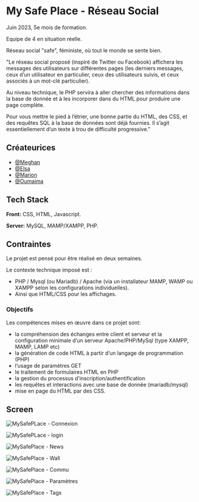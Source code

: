 
# My Safe Place - Réseau Social

Juin 2023, 5e mois de formation.

Equipe de 4 en situation réelle.

Réseau social "safe", féministe, où tout le monde se sente bien.

"Le réseau social proposé (inspiré de Twitter ou Facebook) affichera les messages des utilisateurs sur différentes pages (les derniers messages, ceux d’un utilisateur en particulier, ceux des utilisateurs suivis, et ceux associés à un mot-clé particulier).

Au niveau technique, le PHP servira à aller chercher des informations dans la base de donnée et à les incorporer dans du HTML pour produire une page complète. 

Pour vous mettre le pied à l’étrier, une bonne partie du HTML, des CSS, et des requêtes SQL à la base de données sont déjà fournies. Il s’agit essentiellement d’un texte à trou de difficulté progressive."


## Créateurices

- [@Meghan](https://www.github.com/ArayaMegh)
- [@Elsa](https://www.github.com/elsacatoire)
- [@Marion](https://www.github.com/MarionLpz)
- [@Oumaima](https://www.github.com/Oumaimalam1)


## Tech Stack

**Front:** CSS, HTML, Javascript.

**Server:** MySQL, MAMP/XAMPP, PHP.


## Contraintes

Le projet est pensé pour être réalisé en deux semaines.

Le contexte technique imposé est : 

- PHP / Mysql (ou Mariadb) / Apache (via un installateur MAMP, WAMP ou XAMPP selon les configurations individuelles).
- Ainsi que HTML/CSS pour les affichages.

### Objectifs 

Les compétences mises en œuvre dans ce projet sont:

- la compréhension des échanges entre client et serveur et la configuration minimale d’un serveur Apache/PHP/MySql (type XAMPP, MAMP, LAMP etc)
- la génération de code HTML à partir d’un langage de programmation (PHP)
- l’usage de paramètres GET
- le traitement de formulaires HTML en PHP
- la gestion du processus d’inscription/authentification
- les requêtes et interactions avec une base de donnée (mariadb/mysql)
- mise en page du HTML par des CSS.

  
## Screen

![MySafePLace - Connexion](https://github.com/ArayaMegh/Reseau-Social-PHP---Projet-Collectif/assets/123969080/39180329-5cb2-41a7-86aa-4842b1143ae2)


![MySafePLace - login](https://github.com/ArayaMegh/Reseau-Social-PHP---Projet-Collectif/assets/123969080/36d67eb8-6567-43c7-96b7-cd5a96de882a)

![MySafePlace - News](https://github.com/ArayaMegh/Reseau-Social-PHP---Projet-Collectif/assets/123969080/42beb84f-19e5-4923-98c3-72256b9dbb22)

![MySafePlace - Wall](https://github.com/ArayaMegh/Reseau-Social-PHP---Projet-Collectif/assets/123969080/d1a0ecba-6037-4148-a5a9-997c435d73b1)

![MySafePlace - Commu](https://github.com/ArayaMegh/Reseau-Social-PHP---Projet-Collectif/assets/123969080/3398465e-2775-4758-9fda-1da566bc6ab4)

![MySafePlace - Paramètres](https://github.com/ArayaMegh/Reseau-Social-PHP---Projet-Collectif/assets/123969080/01688761-2d9d-43c0-9db1-2ee9b165ba6a)

![MySafePlace - Tags](https://github.com/ArayaMegh/Reseau-Social-PHP---Projet-Collectif/assets/123969080/e5961c4f-6a86-4a5a-8f88-1d4ff15cf039)
